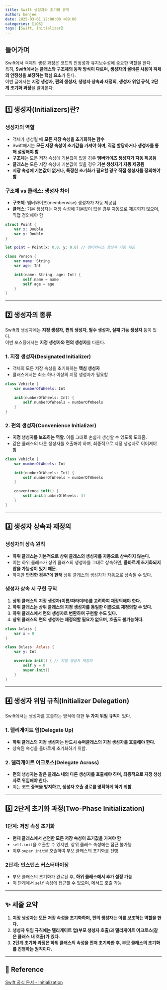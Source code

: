 ```yaml
---
title: Swift 생성자와 초기화 규칙
author: kenjee
date: 2025-03-01 12:00:00 +09:00
categories: [iOS]
tags: [Swift, Initializer]
---
```


## 들어가며
Swift에서 객체의 생성 과정은 코드의 안정성과 유지보수성에 중요한 역할을 한다.  
특히, **Swift에서는 클래스와 구조체의 동작 방식이 다르며, 생성자의 올바른 사용이 객체의 안정성을 보장하는 핵심 요소**가 된다.  
이번 글에서는 **지정 생성자, 편의 생성자, 생성자 상속과 재정의, 생성자 위임 규칙, 2단계 초기화 과정**을 알아본다.

---

## 1️⃣ 생성자(Initializers)란?

### 생성자의 역할

- 객체가 생성될 때 **모든 저장 속성을 초기화하는 함수**
- Swift에서는 **모든 저장 속성이 초기값을 가져야 하며, 직접 할당하거나 생성자를 통해 설정해야 함**
- **구조체**는 모든 저장 속성에 기본값이 없을 경우 **멤버와이즈 생성자가 자동 제공됨**
- **클래스**는 모든 저장 속성에 기본값이 있을 경우 **기본 생성자가 자동 제공됨**
- **저장 속성에 기본값이 없거나, 특정한 초기화가 필요할 경우 직접 생성자를 정의해야 함**

### 구조체 vs 클래스: 생성자 차이

- **구조체**: 멤버와이즈(memberwise) 생성자가 자동 제공됨
- **클래스**: 기본 생성자는 저장 속성에 기본값이 없을 경우 자동으로 제공되지 않으며, 직접 정의해야 함

```swift
struct Point {
    var x: Double
    var y: Double
}

let point = Point(x: 0.0, y: 0.0) // 멤버와이즈 생성자 자동 제공
```

```swift
class Person {
    var name: String
    var age: Int

    init(name: String, age: Int) {
        self.name = name
        self.age = age
    }
}
```

---

## 2️⃣ 생성자의 종류

Swift의 생성자에는 **지정 생성자, 편의 생성자, 필수 생성자, 실패 가능 생성자** 등이 있다.  
이번 포스팅에서는 **지정 생성자와 편의 생성자**를 다룬다.

### 1. 지정 생성자(Designated Initializer)

- 객체의 모든 저장 속성을 초기화하는 **핵심 생성자**
- 클래스에서는 최소 하나 이상의 지정 생성자가 필요함

```swift
class Vehicle {
    var numberOfWheels: Int

    init(numberOfWheels: Int) {
        self.numberOfWheels = numberOfWheels
    }
}
```

### 2. 편의 생성자(Convenience Initializer)

- **지정 생성자를 보조하는 역할**. 이름 그대로 손쉽게 생성할 수 있도록 도와줌.
- 같은 클래스의 다른 생성자를 호출해야 하며, 최종적으로 지정 생성자로 이어져야 함

```swift
class Vehicle {
    var numberOfWheels: Int

    init(numberOfWheels: Int) {
        self.numberOfWheels = numberOfWheels
    }

    convenience init() {
        self.init(numberOfWheels: 4)
    }
}
```

---

## 3️⃣ 생성자 상속과 재정의

### 생성자의 상속 원칙

- **하위 클래스는 기본적으로 상위 클래스의 생성자를 자동으로 상속하지 않는다.**
- 이는 하위 클래스가 상위 클래스의 생성자를 그대로 상속하면, **올바르게 초기화되지 않을 가능성이 있기 때문**.
- 하지만 **안전한 경우?에 한해** 상위 클래스의 생성자가 자동으로 상속될 수 있다.

### 생성자 상속 시 구현 규칙

1. **상위 클래스의 지정 생성자(이름/파라미터)를 고려하여 재정의해야 한다.**
2. **하위 클래스는 상위 클래스의 지정 생성자를 동일한 이름으로 재정의할 수 있다.**
3. **하위 클래스에서 편의 생성자로 변환하여 구현할 수도 있다.**
4. **상위 클래스의 편의 생성자는 재정의할 필요가 없으며, 호출도 불가능하다.**

```swift
class Aclass {
    var x = 0
}

class Bclass: Aclass {
    var y: Int

    override init() { // 지정 생성자 재정의
        self.y = 0
        super.init()
    }
}
```

---

## 4️⃣ 생성자 위임 규칙(Initializer Delegation)

Swift에서는 생성자를 호출하는 방식에 대한 **두 가지 위임 규칙**이 있다.

### 1. 델리게이트 업(Delegate Up)

- **하위 클래스의 지정 생성자는 반드시 슈퍼클래스의 지정 생성자를 호출해야 한다.**
- 상속된 속성을 올바르게 초기화하기 위함.

### 2. 델리게이트 어크로스(Delegate Across)

- **편의 생성자는 같은 클래스 내의 다른 생성자를 호출해야 하며, 최종적으로 지정 생성자로 위임해야 한다.**
- 이는 **코드 중복을 방지하고, 생성자 호출 경로를 명확하게 하기 위함**.

---

## 5️⃣ 2단계 초기화 과정(Two-Phase Initialization)

### 1단계: 저장 속성 초기화

- **현재 클래스에서 선언한 모든 저장 속성이 초기값을 가져야 함**
- `self.init`을 호출할 수 있지만, 상위 클래스 속성에는 접근 불가능
- 이후 `super.init`을 호출하여 부모 클래스의 초기화를 진행

### 2단계: 인스턴스 커스터마이징

- 부모 클래스의 초기화가 완료된 후, **하위 클래스에서 추가 설정 가능**
- 이 단계에서 `self` 속성에 접근할 수 있으며, 메서드 호출 가능

---

## ✨ 세줄 요약

1. **지정 생성자는 모든 저장 속성을 초기화하며, 편의 생성자는 이를 보조하는 역할을 한다.**  
2. **생성자 위임 규칙에는 델리게이트 업(부모 생성자 호출)과 델리게이트 어크로스(같은 클래스 내 호출)가 있다.**  
3. **2단계 초기화 과정은 하위 클래스의 속성을 먼저 초기화한 후, 부모 클래스의 초기화를 진행하는 원칙이다.**  

---

## 📌 Reference
[Swift 공식 문서 - Initialization](https://docs.swift.org/swift-book/documentation/the-swift-programming-language/initialization/)